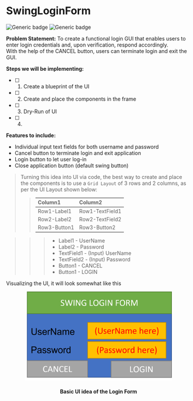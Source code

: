 # SwingLoginForm

![Generic badge](https://img.shields.io/badge/Language-JAVA-brightgreen) ![Generic badge](https://img.shields.io/badge/SWING-GUI-blue)

<p>
    <strong>Problem Statement:</strong> To create a functional login GUI that enables users to enter login credentials and, upon verification, respond accordingly.<br>
    With the help of the CANCEL button, users can terminate login and exit the GUI.
</p>

**Steps we will be implementing:**
- [ ] 1. Create a blueprint of the UI
- [ ] 2. Create and place the components in the frame
- [ ] 3. Dry-Run of UI
- [ ] 4. 

**Features to include:**

- Individual input text fields for both username and password
- Cancel button to terminate login and exit application    
- Login button to let user log-in
- Close application button (default swing button)


> Turning this idea into UI via code, the best way to create and place the components is to use a `Grid Layout` of 3 rows and 2 columns, as per the UI Layout shown below:
>> | Column1 | Column2 |
>> | :---------- | :------------ |
>> | Row1-Label1 | Row1-TextField1 |
>> | Row2-Label2 | Row2-TextField2 |
>> | Row3-Button1 | Row3-Button2 |


>>> <ul>
>>>   <li>Label1 - UserName</li>
>>>   <li>Label2 - Password</li>
>>>   <li>TextField1 - (Input) UserName</li>
>>>   <li>TextField2 - (Input) Password</li>
>>>   <li>Button1 - CANCEL</li>
>>>   <li>Button1 - LOGIN</li>
>>> </ul>


<p>Visualizing the UI, it will look somewhat like this</p>
<p align="center"><img src="SwingLoginForm/projectImages/basic%20idea.png" width="400"><h4 align="center">Basic UI idea of the Login Form</h4></p>


